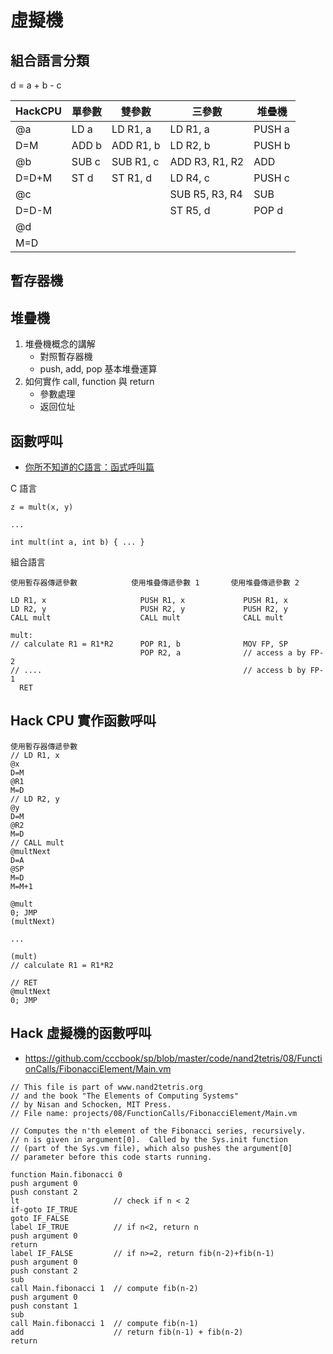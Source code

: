 # 虛擬機

## 組合語言分類

d = a + b - c


HackCPU   | 單參數   | 雙參數     |  三參數             |    堆疊機
----------|---------|------------|---------------------|-----------
@a        | LD  a   | LD  R1, a  |  LD  R1, a          |   PUSH a
D=M       | ADD b   | ADD R1, b  |  LD  R2, b          |   PUSH b
@b        | SUB c   | SUB R1, c  |  ADD R3, R1, R2     |   ADD
D=D+M     | ST  d   | ST  R1, d  |  LD  R4, c          |   PUSH c
@c        |         |            |  SUB R5, R3, R4     |   SUB
D=D-M     |         |            |  ST  R5, d          |   POP  d
@d        |         |            |                     | 
M=D       |         |            |                     | 


## 暫存器機

## 堆疊機

1. 堆疊機概念的講解
    * 對照暫存器機
    * push, add, pop 基本堆疊運算
2. 如何實作 call, function 與 return
    * 參數處理
    * 返回位址




## 函數呼叫

* [你所不知道的C語言：函式呼叫篇](https://hackmd.io/s/SJ6hRj-zg)


C 語言

```
z = mult(x, y)

...

int mult(int a, int b) { ... }

```

組合語言

```
使用暫存器傳遞參數            使用堆疊傳遞參數 1       使用堆疊傳遞參數 2

LD R1, x                     PUSH R1, x             PUSH R1, x
LD R2, y                     PUSH R2, y             PUSH R2, y
CALL mult                    CALL mult              CALL mult

mult:                    
// calculate R1 = R1*R2      POP R1, b              MOV FP, SP
                             POP R2, a              // access a by FP-2
// ....                                             // access b by FP-1
  RET
```

## Hack CPU 實作函數呼叫

```
使用暫存器傳遞參數
// LD R1, x
@x
D=M
@R1
M=D
// LD R2, y
@y
D=M
@R2
M=D
// CALL mult
@multNext
D=A
@SP
M=D
M=M+1

@mult
0; JMP
(multNext)

...

(mult)
// calculate R1 = R1*R2 

// RET
@multNext
0; JMP
```

## Hack 虛擬機的函數呼叫

* https://github.com/cccbook/sp/blob/master/code/nand2tetris/08/FunctionCalls/FibonacciElement/Main.vm

```
// This file is part of www.nand2tetris.org
// and the book "The Elements of Computing Systems"
// by Nisan and Schocken, MIT Press.
// File name: projects/08/FunctionCalls/FibonacciElement/Main.vm

// Computes the n'th element of the Fibonacci series, recursively.
// n is given in argument[0].  Called by the Sys.init function 
// (part of the Sys.vm file), which also pushes the argument[0] 
// parameter before this code starts running.

function Main.fibonacci 0
push argument 0
push constant 2
lt                     // check if n < 2
if-goto IF_TRUE
goto IF_FALSE
label IF_TRUE          // if n<2, return n
push argument 0        
return
label IF_FALSE         // if n>=2, return fib(n-2)+fib(n-1)
push argument 0
push constant 2
sub
call Main.fibonacci 1  // compute fib(n-2)
push argument 0
push constant 1
sub
call Main.fibonacci 1  // compute fib(n-1)
add                    // return fib(n-1) + fib(n-2)
return

```